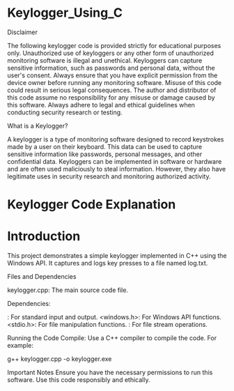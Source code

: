 # Keylogger_Using_C

Disclaimer

The following keylogger code is provided strictly for educational purposes only. Unauthorized use of keyloggers or any other form of unauthorized monitoring software is illegal and unethical. Keyloggers can capture sensitive information, such as passwords and personal data, without the user's consent. Always ensure that you have explicit permission from the device owner before running any monitoring software. Misuse of this code could result in serious legal consequences. The author and distributor of this code assume no responsibility for any misuse or damage caused by this software. Always adhere to legal and ethical guidelines when conducting security research or testing.


What is a Keylogger?

A keylogger is a type of monitoring software designed to record keystrokes made by a user on their keyboard. This data can be used to capture sensitive information like passwords, personal messages, and other confidential data. Keyloggers can be implemented in software or hardware and are often used maliciously to steal information. However, they also have legitimate uses in security research and monitoring authorized activity.

# Keylogger Code Explanation

#  Introduction

This project demonstrates a simple keylogger implemented in C++ using the Windows API. It captures and logs key presses to a file named log.txt.

Files and Dependencies

keylogger.cpp: The main source code file.

Dependencies:

  <iostream>: For standard input and output.
  <windows.h>: For Windows API functions.
  <stdio.h>: For file manipulation functions.
  <fstream>: For file stream operations.

Running the Code
Compile: Use a C++ compiler to compile the code. For example:

g++ keylogger.cpp -o keylogger.exe

Important Notes
Ensure you have the necessary permissions to run this software.
Use this code responsibly and ethically.
